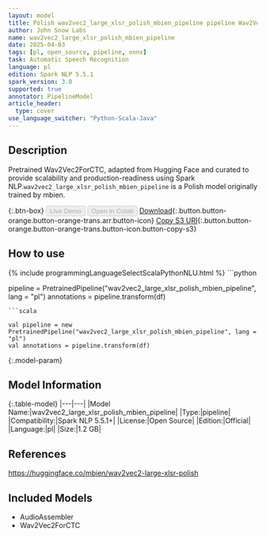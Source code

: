 ```yaml
---
layout: model
title: Polish wav2vec2_large_xlsr_polish_mbien_pipeline pipeline Wav2Vec2ForCTC from mbien
author: John Snow Labs
name: wav2vec2_large_xlsr_polish_mbien_pipeline
date: 2025-04-03
tags: [pl, open_source, pipeline, onnx]
task: Automatic Speech Recognition
language: pl
edition: Spark NLP 5.5.1
spark_version: 3.0
supported: true
annotator: PipelineModel
article_header:
  type: cover
use_language_switcher: "Python-Scala-Java"
---
```


## Description

Pretrained Wav2Vec2ForCTC, adapted from Hugging Face and curated to provide scalability and production-readiness using Spark NLP.`wav2vec2_large_xlsr_polish_mbien_pipeline` is a Polish model originally trained by mbien.

{:.btn-box}
<button class="button button-orange" disabled>Live Demo</button>
<button class="button button-orange" disabled>Open in Colab</button>
[Download](https://s3.amazonaws.com/auxdata.johnsnowlabs.com/public/models/wav2vec2_large_xlsr_polish_mbien_pipeline_pl_5.5.1_3.0_1743708050655.zip){:.button.button-orange.button-orange-trans.arr.button-icon}
[Copy S3 URI](s3://auxdata.johnsnowlabs.com/public/models/wav2vec2_large_xlsr_polish_mbien_pipeline_pl_5.5.1_3.0_1743708050655.zip){:.button.button-orange.button-orange-trans.button-icon.button-copy-s3}

## How to use



<div class="tabs-box" markdown="1">
{% include programmingLanguageSelectScalaPythonNLU.html %}
```python

pipeline = PretrainedPipeline("wav2vec2_large_xlsr_polish_mbien_pipeline", lang = "pl")
annotations =  pipeline.transform(df)   

```
```scala

val pipeline = new PretrainedPipeline("wav2vec2_large_xlsr_polish_mbien_pipeline", lang = "pl")
val annotations = pipeline.transform(df)

```
</div>

{:.model-param}
## Model Information

{:.table-model}
|---|---|
|Model Name:|wav2vec2_large_xlsr_polish_mbien_pipeline|
|Type:|pipeline|
|Compatibility:|Spark NLP 5.5.1+|
|License:|Open Source|
|Edition:|Official|
|Language:|pl|
|Size:|1.2 GB|

## References

https://huggingface.co/mbien/wav2vec2-large-xlsr-polish

## Included Models

- AudioAssembler
- Wav2Vec2ForCTC